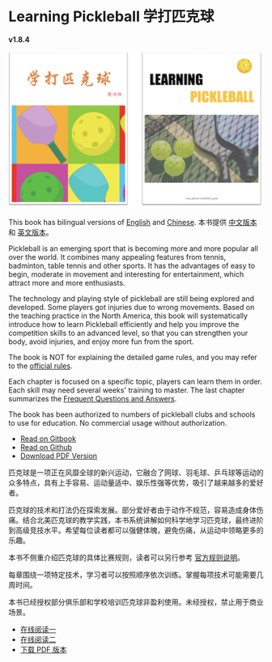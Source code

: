 # Learning Pickleball 学打匹克球

**v1.8.4**

![Learning Pickleball](_images/cover.png)

This book has bilingual versions of [English](https://github.com/yeasy/learning_pickleball/releases/download/v1.8.0/learning_pickleball-v1.8.0-en.pdf) and [Chinese](https://github.com/yeasy/learning_pickleball/releases/download/v1.8.0/learning_pickleball-v1.8.0-cn.pdf). 本书提供 [中文版本](https://github.com/yeasy/learning_pickleball/releases/download/v1.8.0/learning_pickleball-v1.8.0-cn.pdf) 和 [英文版本](https://github.com/yeasy/learning_pickleball/releases/download/v1.8.0/learning_pickleball-v1.8.0-en.pdf)。

Pickleball is an emerging sport that is becoming more and more popular all over the world. It combines many appealing features from tennis, badminton, table tennis and other sports. It has the advantages of easy to begin, moderate in movement and interesting for entertainment, which attract more and more enthusiasts.

The technology and playing style of pickleball are still being explored and developed. Some players got injuries due to wrong movements. Based on the teaching practice in the North America, this book will systematically introduce how to learn Pickleball efficiently and help you improve the competition skills to an advanced level, so that you can strengthen your body, avoid injuries, and enjoy more fun from the sport.

The book is NOT for explaining the detailed game rules, and you may refer to the [official rules](https://usapickleball.org/what-is-pickleball/how-to-play/basics/rules-summary/).

Each chapter is focused on a specific topic, players can learn them in order. Each skill may need several weeks' training to master. The last chapter summarizes the [Frequent Questions and Answers](20_faq_en.md). 

The book has been authorized to numbers of pickleball clubs and schools to use for education. No commercial usage without authorization.

* [Read on Gitbook](https://yeasy.gitbook.io/learning_pickleball/01_background_en)
* [Read on Github](https://github.com/yeasy/learning_pickleball/blob/main/SUMMARY.md)
* [Download PDF Version](https://github.com/yeasy/learning_pickleball/releases/)

匹克球是一项正在风靡全球的新兴运动，它融合了网球、羽毛球、乒乓球等运动的众多特点，具有上手容易、运动量适中、娱乐性强等优势，吸引了越来越多的爱好者。

匹克球的技术和打法仍在探索发展。部分爱好者由于动作不规范，容易造成身体伤痛。结合北美匹克球的教学实践，本书系统讲解如何科学地学习匹克球，最终进阶到高级竞技水平。希望每位读者都可以强健体魄，避免伤痛，从运动中领略更多的乐趣。

本书不侧重介绍匹克球的具体比赛规则，读者可以另行参考 [官方规则说明](https://usapickleball.org/what-is-pickleball/how-to-play/basics/rules-summary/)。

每章围绕一项特定技术，学习者可以按照顺序依次训练。掌握每项技术可能需要几周时间。

本书已经授权部分俱乐部和学校培训匹克球非盈利使用。未经授权，禁止用于商业场景。

* [在线阅读一](https://yeasy.gitbook.io/learning_pickleball/01_background_cn)
* [在线阅读二](https://github.com/yeasy/learning_pickleball/blob/main/SUMMARY.md)
* [下载 PDF 版本](https://github.com/yeasy/learning_pickleball/releases/)

